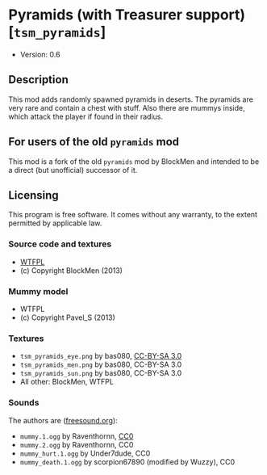 # Pyramids (with Treasurer support) [`tsm_pyramids`]

* Version: 0.6

## Description
This mod adds randomly spawned pyramids in deserts. The pyramids are very rare
and contain a chest with stuff. Also there are mummys inside, which attack
the player if found in their radius.

## For users of the old `pyramids` mod
This mod is a fork of the old `pyramids` mod by BlockMen and intended to be a direct
(but unofficial) successor of it.

## Licensing
This program is free software. It comes without any warranty, to
the extent permitted by applicable law.

### Source code and textures

* [WTFPL](http://www.wtfpl.net/txt/copying/)
* (c) Copyright BlockMen (2013)

### Mummy model

* WTFPL
* (c) Copyright Pavel\_S (2013)

### Textures

* `tsm_pyramids_eye.png` by bas080, [CC-BY-SA 3.0](https://creativecommons.org/licenses/by-sa/3.0/)
* `tsm_pyramids_men.png` by bas080, CC-BY-SA 3.0
* `tsm_pyramids_sun.png` by bas080, CC-BY-SA 3.0
* All other: BlockMen, WTFPL

### Sounds
The authors are ([freesound.org](https://freesound.org)):

* `mummy.1.ogg` by Raventhornn, [CC0](https://creativecommons.org/publicdomain/zero/1.0/)
* `mummy.2.ogg` by Raventhornn, CC0
* `mummy_hurt.1.ogg` by Under7dude, CC0
* `mummy_death.1.ogg` by scorpion67890 (modified by Wuzzy), CC0

